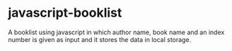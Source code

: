 # javascript-booklist
A booklist using javascript in which author name, book name and an index number is given as input and it stores the data in local storage.
